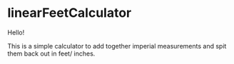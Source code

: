 # linearFeetCalculator
Hello!

This is a simple calculator to add together imperial measurements and spit them back out in feet/ inches.
